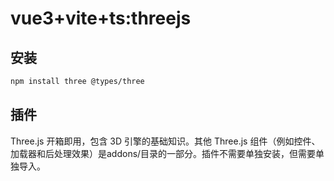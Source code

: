 # vue3+vite+ts:threejs
## 安装
```bash
npm install three @types/three
```
## 插件
Three.js 开箱即用，包含 3D 引擎的基础知识。其他 Three.js 组件（例如控件、加载器和后处理效果）是addons/目录的一部分。插件不需要单独安装，但需要单独导入。

